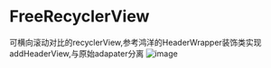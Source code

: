 # FreeRecyclerView
可横向滚动对比的recyclerView,参考鸿洋的HeaderWrapper装饰类实现addHeaderView,与原始adapater分离
![image](https://github.com/1325679717/FreRecyclerView/gif/gif.gif)
